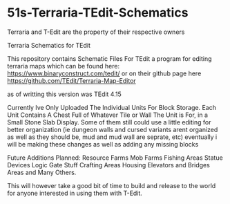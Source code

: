 # 51s-Terraria-TEdit-Schematics
Terraria and T-Edit are the property of their respective owners

Terraria Schematics for TEdit

This repository contains Schematic Files For TEdit a program for editing terraria maps which can be found here:
https://www.binaryconstruct.com/tedit/
or on their github page here
https://github.com/TEdit/Terraria-Map-Editor

as of writting this version was TEdit 4.15

Currently Ive Only Uploaded The Individual Units For Block Storage.
Each Unit Contains A Chest Full of Whatever Tile or Wall The Unit is For, in a Small Stone Slab Display.
Some of them still could use a little editing for better organization (ie dungeon walls and cursed variants arent organized as well as they should be, mud and mud wall are seprate, etc)
eventually i will be making these changes as well as adding any missing blocks

Future Additions Planned:
Resource Farms
Mob Farms
Fishing Areas
Statue Devices
Logic Gate Stuff
Crafting Areas
Housing
Elevators and Bridges
Areas
and Many Others.

This will however take a good bit of time to build and release to the world for anyone interested in using them with T-Edit.

